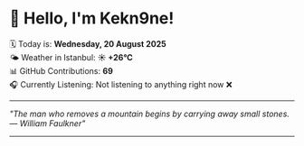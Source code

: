 # 👋 Hello, I'm Kekn9ne!

🗓️ Today is: **Wednesday, 20 August 2025**  
🌤️ Weather in Istanbul: **☀️   +26°C**  
📊 GitHub Contributions: **69**  
🎧 Currently Listening: Not listening to anything right now ❌

---

_"The man who removes a mountain begins by carrying away small stones. — *William Faulkner*"_

---
